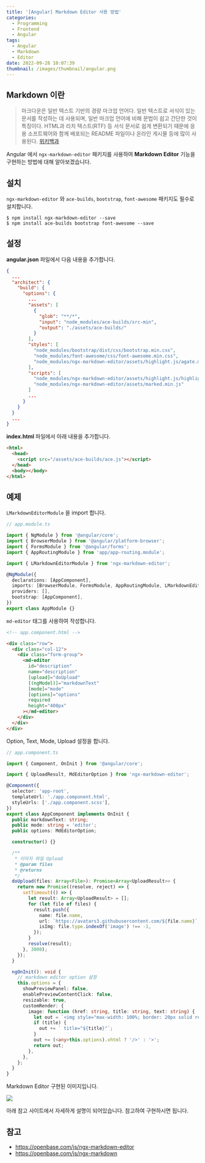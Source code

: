 ```yaml
---
title: '[Angular] Markdown Editor 사용 방법'
categories:
  - Programming
  - Frontend
  - Angular
tags:
  - Angular
  - Markdown
  - Editor
date: 2022-09-28 10:07:39
thumbnail: /images/thumbnail/angular.png
---
```


## Markdown 이란

> 마크다운은 일반 텍스트 기반의 경량 마크업 언어다. 일반 텍스트로 서식이 있는 문서를 작성하는 데 사용되며, 일반 마크업 언어에 비해 문법이 쉽고 간단한 것이 특징이다. HTML과 리치 텍스트(RTF) 등 서식 문서로 쉽게 변환되기 때문에 응용 소프트웨어와 함께 배포되는 README 파일이나 온라인 게시물 등에 많이 사용된다. [위키백과](https://ko.wikipedia.org/wiki/%EB%A7%88%ED%81%AC%EB%8B%A4%EC%9A%B4)

Angular 에서 `ngx-markdown-editor` 패키지를 사용하여 **Markdown Editor** 기능을 구현하는 방법에 대해 알아보겠습니다.

## 설치

`ngx-markdown-editor` 와 `ace-builds`, `bootstrap`, `font-awesome` 패키지도 필수로 설치합니다.

```shell
$ npm install ngx-markdown-editor --save
$ npm install ace-builds bootstrap font-awesome --save
```

## 설정

**angular.json** 파일에서 다음 내용을 추가합니다.

```json
{
  ...
  "architect": {
    "build": {
      "options": {
        ...
        "assets": [
          {
            "glob": "**/*",
            "input": "node_modules/ace-builds/src-min",
            "output": "./assets/ace-builds/"
          }
        ],
        "styles": [
          "node_modules/bootstrap/dist/css/bootstrap.min.css",
          "node_modules/font-awesome/css/font-awesome.min.css",
          "node_modules/ngx-markdown-editor/assets/highlight.js/agate.min.css"
        ],
        "scripts": [
          "node_modules/ngx-markdown-editor/assets/highlight.js/highlight.min.js",
          "node_modules/ngx-markdown-editor/assets/marked.min.js"
        ]
        ...
      }
    }
  }
  ...
}
```

**index.html** 파일에서 아래 내용을 추가합니다.

```html
<html>
  <head>
    <script src="/assets/ace-builds/ace.js"></script>
  </head>
  <body></body>
</html>
```

## 예제

`LMarkdownEditorModule` 을 import 합니다.

```ts
// app.module.ts

import { NgModule } from '@angular/core';
import { BrowserModule } from '@angular/platform-browser';
import { FormsModule } from '@angular/forms';
import { AppRoutingModule } from 'app/app-routing.module';

import { LMarkdownEditorModule } from 'ngx-markdown-editor';

@NgModule({
  declarations: [AppComponent],
  imports: [BrowserModule, FormsModule, AppRoutingModule, LMarkdownEditorModule],
  providers: [],
  bootstrap: [AppComponent],
})
export class AppModule {}
```

`md-editor` 태그를 사용하여 작성합니다.

```html
<!-- app.component.html -->

<div class="row">
  <div class="col-12">
    <div class="form-group">
      <md-editor
        id="description"
        name="description"
        [upload]="doUpload"
        [(ngModel)]="markdownText"
        [mode]="mode"
        [options]="options"
        required
        height="400px"
      ></md-editor>
    </div>
  </div>
</div>
```

Option, Text, Mode, Upload 설정을 합니다.

```ts
// app.component.ts

import { Component, OnInit } from '@angular/core';

import { UploadResult, MdEditorOption } from 'ngx-markdown-editor';

@Component({
  selector: 'app-root',
  templateUrl: './app.component.html',
  styleUrls: ['./app.component.scss'],
})
export class AppComponent implements OnInit {
  public markdownText: string;
  public mode: string = 'editor';
  public options: MdEditorOption;

  constructor() {}

  /**
   * 이미지 파일 Upload
   * @param files
   * @returns
   */
  doUpload(files: Array<File>): Promise<Array<UploadResult>> {
    return new Promise((resolve, reject) => {
      setTimeout(() => {
        let result: Array<UploadResult> = [];
        for (let file of files) {
          result.push({
            name: file.name,
            url: `https://avatars3.githubusercontent.com/${file.name}`,
            isImg: file.type.indexOf('image') !== -1,
          });
        }
        resolve(result);
      }, 3000);
    });
  }

  ngOnInit(): void {
    // markdown editor option 설정
    this.options = {
      showPreviewPanel: false,
      enablePreviewContentClick: false,
      resizable: true,
      customRender: {
        image: function (href: string, title: string, text: string) {
          let out = `<img style="max-width: 100%; border: 20px solid red;" src="${href}" alt="${text}"`;
          if (title) {
            out += ` title="${title}"`;
          }
          out += (<any>this.options).xhtml ? '/>' : '>';
          return out;
        },
      },
    };
  }
}
```

Markdown Editor 구현된 이미지입니다.

![](/images/angular/markdown_editor.png)

아래 참고 사이트에서 자세하게 설명이 되어있습니다. 참고하여 구현하시면 됩니다.

## 참고

- https://openbase.com/js/ngx-markdown-editor
- https://openbase.com/js/ngx-markdown
